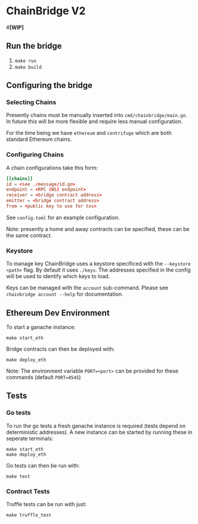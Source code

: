 # ChainBridge V2

#**[WIP]**

## Run the bridge
1. `make run`
2. `make build`

## Configuring the bridge

### Selecting Chains

Presently chains must be manually inserted into `cmd/chainbridge/main.go`. In future this will be more flexible and require less manual configuration.

For the time being we have `ethereum` and `centrifuge` which are both standard Ethereum chains.

### Configuring Chains

A chain configurations take this form:
```toml
[[chains]]
id = <see ./message/id.go>
endpoint = <RPC (WS) endpoint>
receiver = <bridge contract address>
emitter = <bridge contract address>
from = <public key to use for txs>
```

See `config.toml` for an example configuration. 

Note: presently a home and away contracts can be specified, these can be the same contract.


### Keystore

To manage key ChainBridge uses a keystore specificed with the `--keystore <path>` flag. By default it uses `./keys`. The addresses specified in the config will be used to identify which keys to load.

Keys can be managed with the `account` sub-command. Please see `chainbridge account --help` for documentation.

## Ethereum Dev Environment 

To start a ganache instance:
```
make start_eth
```

Bridge contracts can then be deployed with:
```
make deploy_eth
```

Note: The environment variable `PORT=<port>` can be provided for these commands (default `PORT=8545`)

## Tests

### Go tests
To run the go tests a fresh ganache instance is required (tests depend on deterministic addresses). 
A new instance can be started by running these in seperate terminals:
```
make start_eth
make deploy_eth
```
Go tests can then be run with:
```
make test
```
### Contract Tests
Truffle tests can be run with just:
```
make truffle_test
```
